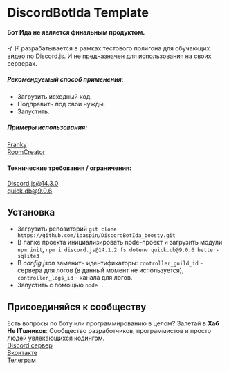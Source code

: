 # DiscordBotIda Template
#### Бот Ида не является финальным продуктом. 
イド разрабатывается в рамках тестового полигона для обучающих видео по Discord.js. И не предназначен для использования на своих серверах.
##### Рекомендуемый способ применения: 
- Загрузить исходный код. 
- Подправить под свои нужды. 
- Запустить.
##### Примеры использования:
[Franky](https://github.com/idaspin/DiscordBotFranky)<br>
[RoomCreator](https://github.com/idaspin/DiscordBotRoomCreator)

#### Технические требования / ограничения:
[Discord.js@14.3.0](https://www.npmjs.com/package/discord.js/v/14.3.0)<br>
[quick.db@9.0.6](https://www.npmjs.com/package/quick.db/v/9.0.6)

## Установка
- Загрузить репозиторий `git clone https://github.com/idaspin/DiscordBotIda_boosty.git`
- В папке проекта инициализировать node-проект и загрузить модули `npm init`, `npm i discord.js@14.1.2 fs dotenv quick.db@9.0.6 better-sqlite3`
- В *config.json* заменить идентификаторы: `controller_guild_id` - сервера для логов (в данный момент не используется), `controller_logs_id` - канала для логов.
- Запустить с помощью `node .`

## Присоединяйся к сообществу
Есть вопросы по боту или программированию в целом? Залетай в **Хаб Не ITшников**: Сообщество разработчиков, программистов и просто людей увлекающихся кодингом.<br>
[Discord сервер](https://discord.gg/YeqrTtpmaH)<br>
[Вконтакте](https://vk.com/iamnotacoderdjs)<br>
[Телеграм](https://t.me/iamnotacoderdjs)
